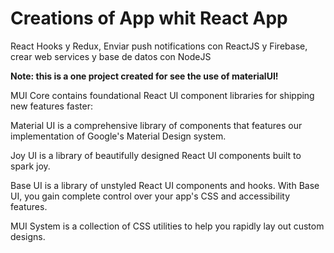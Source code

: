 # Creations of App whit React App
React Hooks y Redux, Enviar push notifications con ReactJS y Firebase, crear web services y base de datos con NodeJS

**Note: this is a one project created for see the use of materialUI!**

MUI Core contains foundational React UI component libraries for shipping new features faster:

Material UI is a comprehensive library of components that features our implementation of Google's Material Design system.

Joy UI is a library of beautifully designed React UI components built to spark joy.

Base UI is a library of unstyled React UI components and hooks. With Base UI, you gain complete control over your app's CSS and accessibility features.

MUI System is a collection of CSS utilities to help you rapidly lay out custom designs.